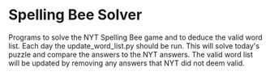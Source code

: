 # Spelling Bee Solver

Programs to solve the NYT Spelling Bee game and to deduce the valid word list. Each day the update_word_list.py should be run. This will solve today's puzzle and compare the answers to the NYT answers. The valid word list will be updated by removing any answers that NYT did not deem valid.
